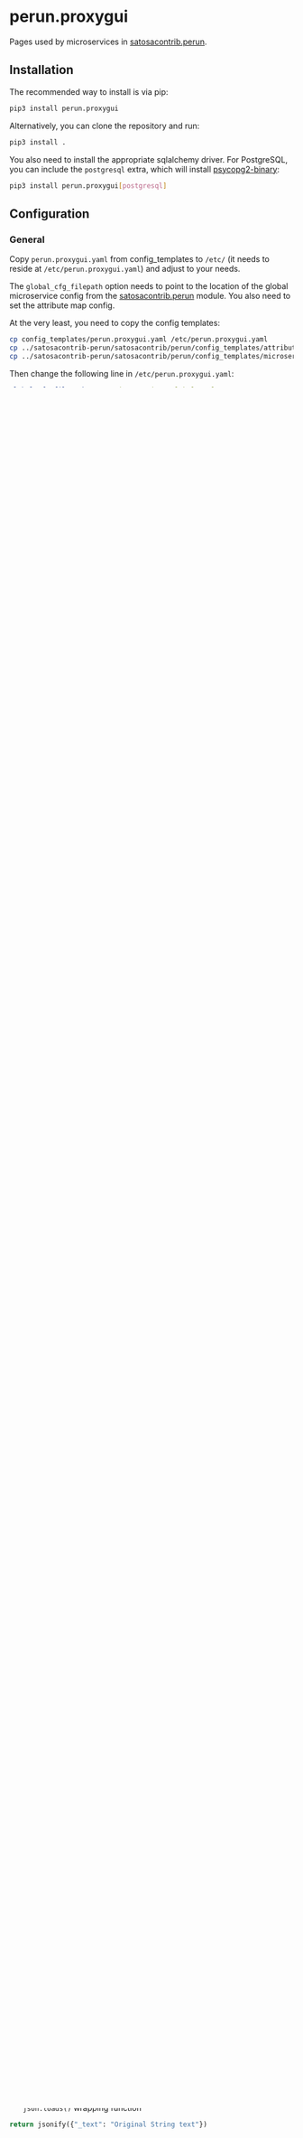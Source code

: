# perun.proxygui

Pages used by microservices
in [satosacontrib.perun](https://gitlab.ics.muni.cz/perun/perun-proxyidp/satosacontrib-perun).

## Installation

The recommended way to install is via pip:

```sh
pip3 install perun.proxygui
```

Alternatively, you can clone the repository and run:

```sh
pip3 install .
```

You also need to install the appropriate sqlalchemy driver. For PostgreSQL, you can include the `postgresql` extra, which will install [psycopg2-binary](https://pypi.org/project/psycopg2-binary/):

```sh
pip3 install perun.proxygui[postgresql]
```

## Configuration

### General

Copy `perun.proxygui.yaml` from config_templates to `/etc/` (it needs to reside at `/etc/perun.proxygui.yaml`) and
adjust to your needs.

The `global_cfg_filepath` option needs to point to the location of the global microservice config from
the [satosacontrib.perun](https://gitlab.ics.muni.cz/perun/perun-proxyidp/satosacontrib-perun) module. You also need
to set the attribute map config.

At the very least, you need to copy the config templates:

```sh
cp config_templates/perun.proxygui.yaml /etc/perun.proxygui.yaml
cp ../satosacontrib-perun/satosacontrib/perun/config_templates/attribute_typing.yaml /etc/
cp ../satosacontrib-perun/satosacontrib/perun/config_templates/microservices_global.yaml /etc/
```

Then change the following line in `/etc/perun.proxygui.yaml`:

```yaml
global_cfg_filepath: /etc/microservices_global.yaml
```

And the following line in `/etc/microservices_global.yaml`:

```yaml
attrs_cfg_path: /etc/attribute_typing.yaml
```

### Backchannel logout

Analogous to general configuration. Copy `backchannel-logout.yaml` from config_templates to `/etc/` so the resulting
filepath is `/etc/backchannel-logout.yaml` and adjust to your needs.

This configuration is necessary for using `/backchannel-logout` endpoint. It
performs [OIDC Back-Channel Logout 1.0](https://openid.net/specs/openid-connect-backchannel-1_0.html) using
the [idpy-oidc](https://github.com/IdentityPython/idpy-oidc) library.

OIDC builds upon OAuth 2.0. Config options `issuer`, `client_id` and `client_secret` are terms explained
in [OAuth 2.0 [RFC6749]](https://datatracker.ietf.org/doc/html/rfc6749#section-2.2).

The endpoint accepts
an [OIDC Logout Token](https://openid.net/specs/openid-connect-backchannel-1_0.html#LogoutToken)
which is a JWT with the necessary information for performing back-channel logout. Therefore, the `key_conf` setting must
contain paths to the key pair configured between an OP (our endpoint) which decrypts the JWT and an RP (endpoint caller)
who encrypts the JWT. Options `private_path` and `public_path` represent filepaths to the private/public key.
Settings `key_defs` specify key types and `read_only` determines whether the keys are read-only. Both come from the
[idpy-oidc](https://github.com/IdentityPython/idpy-oidc) library.

## Run

### uWSGI

To run this Flask app with uWSGI, use the callable perun.proxygui.app:get_app, e.g.

```plain
module = perun.proxygui.app:get_app
```

### local development

```sh
python3 perun/proxygui/app.py
```

Now the app is available at `http://localhost:5000/` (e.g. `http://localhost:5000/bans`).

### local OpenAPI development

To create local, temporal OpenAPI scheme from current version run following command:

```sh
flask --app perun.proxygui.app:get_openapi openapi write --format=yaml "temp_out_file.yaml"
```

## Translations

### Babel

First you need to generate `.pot` file: `pybabel extract -F babel.cfg -o messages.pot .`

Next step is to generate `.po` file: `pybabel init -i messages.pot -d perun/proxygui/gui/translations -D messages -l <language_code>`

- replace `<language code>` with given language code (eg: fr)

Then you need to, manually or using a tool like [Poedit](https://poedit.net/), write your translations in the generated `.po` file and compile it: `pybabel compile -d perun/proxygui/gui/translations -D messages`

- note that if the `.pot` file is already created and you want to add new language ignore the first step

## API

### Main part of documentation

In `openapi.yaml` is OpenAPI specification openable in editors (e.g. [Swagger Editor](https://editor.swagger.io/))

### Heuristic page

Provides information about user authentication events gathered by the AuthEventLogging microservice, to confirm their identity e.g. during a MFA reset.

**Endpoint:** `/heuristics`

**Description:** Used to gather ID of searched user

**Result:**

- `HTTP OK [200]` indicating successfull load of search page

**Endpoint:** `/heuristics/<user_id>`

**Method:** `GET`

**Description:** Used for showing gathered information about past authentications of user, and showing statistics based on that data.

**Performed MFA:** Gathered logs are checked if MFA was performed while handling the original logging event. Upstream ACRs values are compared to two hardcoded values: `https://refeds.org/profile/mfa` and `http://schemas.microsoft.com/claims/multipleauthn`. Database log for local MFA are checked apart from the upstream ACRs.

**Input arguments:** ID of searched user

**Result:**

- `HTTP OK [200]` indicating successfull load of show page

## Future development notes

Currently, all blueprints need to be prefixed with `url_prefix="/proxygui"`. To load static files, use
`url_for(".static", filename="example.js")` command.

## Adding new endpoint to blueprint and OpenAPI specs

Standart way to add new endpoint is to put decorator `@target_blueptrint.route(...)` before target function.

When adding endpoint to OpenAPI that decorator had to be replaced with `@openapi_route(route, blueprint)` imported from `perun.proxygui.openapi.openapi_data`. Next step is to create additional entry in `data` dictionary, also in that file. That entry has a format of nested dictionary. Example:

```json
"/example_endpoint":{       # Key is route to the endpoint
    "desc": "Endpoint description",             # OPRIONAL, Full description of endpoit
    "sum": "Endpoint summary",                  # OPRIONAL, Brief description of endpoint
                                                #   (e.g. name, purpose, ...)
    "security": [{"NegotiateAuth": []}],        # OPTIONAL, scheme choosed from dictionary
                                                #   defined in `openapi.py`
    "response": {
      "status": HTTPStatus.OK,                  # OPTIONAL
      "schema": redirect_response               # OPTIONAL class name of describing scheme, described below
      "example": {"_text": "Example resonse"}   # Example that is compatible with schema
    },
    "arguments": [                              # OPTIONAL list of endpoints arguments
      {
        "location": "path",                     # Example of argument in path
        "schema": schema class
      },
      {
        "location": "files",                    # Example of request argument
        "schema": file_upload_schema,
        "description": "argument description"
      },
      ...
    ],
    "alt_responses": [                          # OPTIONAL
      {
        # List of response dictionaries
      }
    ]
},
```

### schema

schema of endpoint response, in runtime response is check against this sheme (if it is defined, if not, response is not checked at all), when not matched typically respond contains only empty dict. If it is defined, it has two variants (similar scheme is used to define arguments):

- **JSON / jsoify** - create simple class from marshmallow `Schema` class, with attributes that are

same as returned JSON from endpoint (basically that class wraps those attributes as JSON dictionary)
Example:

```python
class delete_consent_schema(marshmallow.Schema):
    deleted = fields.Boolean()
    message = fields.String()
```

- **Response / redirect / abort** - in case of these responses, scheme in response decorator can be custom (it is ignored when creating endpoint response)

- **String** - redo to JSON with already created schema `string_schema` with only atribute `_text`. Then in response handling add additional `json.loads()` wrapping function

```python
return jsonify({"_text": "Original String text"})
```
